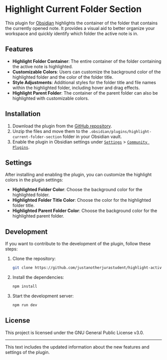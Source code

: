 # Highlight Current Folder Section

This plugin for [Obsidian](https://obsidian.md) highlights the container of the folder that contains the currently opened note. It provides a visual aid to better organize your workspace and quickly identify which folder the active note is in.

## Features

- **Highlight Folder Container**: The entire container of the folder containing the active note is highlighted.
- **Customizable Colors**: Users can customize the background color of the highlighted folder and the color of the folder title.
- **Style Adjustments**: Additional styles for the folder title and file names within the highlighted folder, including hover and drag effects.
- **Highlight Parent Folder**: The container of the parent folder can also be highlighted with customizable colors.

## Installation

1. Download the plugin from the [GitHub repository](https://github.com/your-repo).
2. Unzip the files and move them to the `.obsidian/plugins/highlight-current-folder-section` folder in your Obsidian vault.
3. Enable the plugin in Obsidian settings under [`Settings`](command:_github.copilot.openSymbolFromReferences?%5B%22Settings%22%2C%5B%7B%22uri%22%3A%7B%22%24mid%22%3A1%2C%22fsPath%22%3A%22c%3A%5C%5CUsers%5C%5Clukas%5C%5CDocuments%5C%5CObsidian%20Vault%5C%5C.obsidian%5C%5Cplugins%5C%5Cobsidian-sample-plugin%5C%5CREADME.md%22%2C%22_sep%22%3A1%2C%22external%22%3A%22file%3A%2F%2F%2Fc%253A%2FUsers%2Flukas%2FDocuments%2FObsidian%2520Vault%2F.obsidian%2Fplugins%2Fobsidian-sample-plugin%2FREADME.md%22%2C%22path%22%3A%22%2Fc%3A%2FUsers%2Flukas%2FDocuments%2FObsidian%20Vault%2F.obsidian%2Fplugins%2Fobsidian-sample-plugin%2FREADME.md%22%2C%22scheme%22%3A%22file%22%7D%2C%22pos%22%3A%7B%22line%22%3A14%2C%22character%22%3A49%7D%7D%5D%5D "Go to definition") > [`Community Plugins`](command:_github.copilot.openSymbolFromReferences?%5B%22Community%20Plugins%22%2C%5B%7B%22uri%22%3A%7B%22%24mid%22%3A1%2C%22fsPath%22%3A%22c%3A%5C%5CUsers%5C%5Clukas%5C%5CDocuments%5C%5CObsidian%20Vault%5C%5C.obsidian%5C%5Cplugins%5C%5Cobsidian-sample-plugin%5C%5CREADME.md%22%2C%22_sep%22%3A1%2C%22external%22%3A%22file%3A%2F%2F%2Fc%253A%2FUsers%2Flukas%2FDocuments%2FObsidian%2520Vault%2F.obsidian%2Fplugins%2Fobsidian-sample-plugin%2FREADME.md%22%2C%22path%22%3A%22%2Fc%3A%2FUsers%2Flukas%2FDocuments%2FObsidian%20Vault%2F.obsidian%2Fplugins%2Fobsidian-sample-plugin%2FREADME.md%22%2C%22scheme%22%3A%22file%22%7D%2C%22pos%22%3A%7B%22line%22%3A14%2C%22character%22%3A72%7D%7D%5D%5D "Go to definition").

## Settings

After installing and enabling the plugin, you can customize the highlight colors in the plugin settings:

- **Highlighted Folder Color**: Choose the background color for the highlighted folder.
- **Highlighted Folder Title Color**: Choose the color for the highlighted folder title.
- **Highlighted Parent Folder Color**: Choose the background color for the highlighted parent folder.

## Development

If you want to contribute to the development of the plugin, follow these steps:

1. Clone the repository:
    ```sh
    git clone https://github.com/justanotherjurastudent/highlight-active-folder-section.git
    ```
2. Install the dependencies:
    ```sh
    npm install
    ```
3. Start the development server:
    ```sh
    npm run dev
    ```

## License

This project is licensed under the GNU General Public License v3.0.

---

This text includes the updated information about the new features and settings of the plugin.
